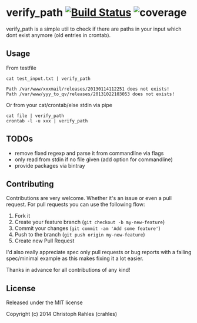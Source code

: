 # verify_path [![Build Status](https://drone.io/github.com/crahles/verify_path/status.png)](https://drone.io/github.com/crahles/verify_path/latest) ![coverage](https://img.shields.io/badge/coverage-95.5%25-green.svg "coverage")

verify_path is a simple util to check if there are paths in your input which dont exist anymore (old entries in crontab).

## Usage

From testfile
```code
cat test_input.txt | verify_path

Path /var/www/xxxmail/releases/20130114112251 does not exists!
Path /var/www/yyy_to_qv/releases/20131022103053 does not exists!
```

Or from your cat/crontab/else stdin via pipe
```code
cat file | verify_path
crontab -l -u xxx | verify_path
```

## TODOs

- remove fixed regexp and parse it from commandline via flags
- only read from stdin if no file given (add option for commandline)
- provide packages via bintray

## Contributing

Contributions are very welcome. Whether it's an issue or even a pull request. For pull requests you can use the following flow:

1. Fork it
2. Create your feature branch (`git checkout -b my-new-feature`)
3. Commit your changes (`git commit -am 'Add some feature'`)
4. Push to the branch (`git push origin my-new-feature`)
5. Create new Pull Request

I'd also really appreciate spec only pull requests or bug reports with a failing spec/minimal example as this makes fixing it a lot easier.

Thanks in advance for all contributions of any kind!

## License

Released under the MIT license

Copyright (c) 2014 Christoph Rahles (crahles)
